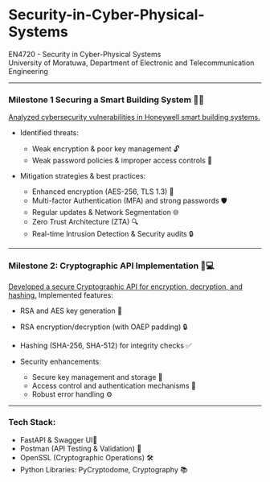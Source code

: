 # Security-in-Cyber-Physical-Systems
EN4720 - Security in Cyber-Physical Systems  
University of Moratuwa, Department of Electronic and Telecommunication Engineering

---

### Milestone 1 Securing a Smart Building System 🏢🔐
[Analyzed cybersecurity vulnerabilities in Honeywell smart building systems.](Milestone_1.pdf)
- Identified threats:
  - Weak encryption & poor key management 🔓
  - Weak password policies & improper access controls 🚫

- Mitigation strategies & best practices:
  - Enhanced encryption (AES-256, TLS 1.3) 🔐
  - Multi-factor Authentication (MFA) and strong passwords 🛡️
  - Regular updates & Network Segmentation 🌐
  - Zero Trust Architecture (ZTA) 🔍
  - Real-time Intrusion Detection & Security audits 🔒

---

### Milestone 2: Cryptographic API Implementation 🔑💻
[Developed a secure Cryptographic API for encryption, decryption, and hashing.](Cryptographic-API-Implementation)
Implemented features:
- RSA and AES key generation 🔑
- RSA encryption/decryption (with OAEP padding) 🔒
- Hashing (SHA-256, SHA-512) for integrity checks ✅

- Security enhancements:
  - Secure key management and storage 💼
  - Access control and authentication mechanisms 🔑
  - Robust error handling ⚙️

---


  ### Tech Stack:
  - FastAPI & Swagger UI🐍
  - Postman (API Testing & Validation) 🧪
  - OpenSSL (Cryptographic Operations) 🛠️
  - Python Libraries: PyCryptodome, Cryptography 📚
